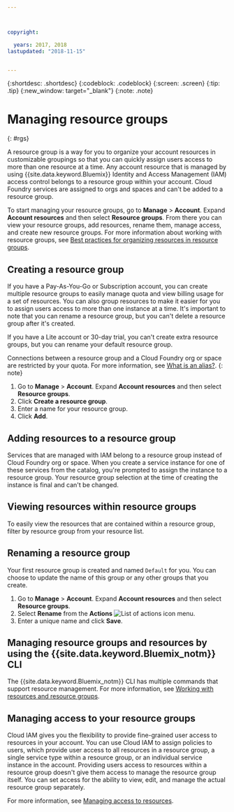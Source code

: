 ```yaml
---



copyright:

  years: 2017, 2018
lastupdated: "2018-11-15"


---
```


{:shortdesc: .shortdesc}
{:codeblock: .codeblock}
{:screen: .screen}
{:tip: .tip}
{:new_window: target="_blank"}
{:note: .note}

# Managing resource groups
{: #rgs}

A resource group is a way for you to organize your account resources in customizable groupings so that you can quickly assign users access to more than one resource at a time. Any account resource that is managed by using {{site.data.keyword.Bluemix}} Identity and Access Management (IAM) access control belongs to a resource group within your account. Cloud Foundry services are assigned to orgs and spaces and can't be added to a resource group.

To start managing your resource groups, go to **Manage** &gt; **Account**. Expand **Account resources** and then select **Resource groups**. From there you can view your resource groups, add resources, rename them, manage access, and create new resource groups. For more information about working with resource groups, see [Best practices for organizing resources in resource groups](/docs/resources/bestpractice_rgs.html#bp_resourcegroups).


## Creating a resource group

If you have a Pay-As-You-Go or Subscription account, you can create multiple resource groups to easily manage quota and view billing usage for a set of resources. You can also group resources to make it easier for you to assign users access to more than one instance at a time. It's important to note that you can rename a resource group, but you can't delete a resource group after it's created.

If you have a Lite account or 30-day trial, you can't create extra resource groups, but you can rename your default resource group.

Connections between a resource group and a Cloud Foundry org or space are restricted by your quota. For more information, see [What is an alias?](/docs/resources/connecting_apps.html#what_is_alias).
{: note}

1. Go to **Manage** &gt; **Account**. Expand **Account resources** and then select **Resource groups**. 
2. Click **Create a resource group**.
3. Enter a name for your resource group.
4. Click **Add**.

## Adding resources to a resource group

Services that are managed with IAM belong to a resource group instead of Cloud Foundry org or space. When you create a service instance for one of these services from the catalog, you're prompted to assign the instance to a resource group. Your resource group selection at the time of creating the instance is final and can't be changed.

## Viewing resources within resource groups

To easily view the resources that are contained within a resource group, filter by resource group from your resource list.

## Renaming a resource group

Your first resource group is created and named `Default` for you. You can choose to update the name of this group or any other groups that you create.

1. Go to **Manage** &gt; **Account**. Expand **Account resources** and then select **Resource groups**. 
2. Select **Rename** from the **Actions** ![List of actions icon](../icons/action-menu-icon.svg) menu.
3. Enter a unique name and click **Save**.

## Managing resource groups and resources by using the {{site.data.keyword.Bluemix_notm}} CLI

The {{site.data.keyword.Bluemix_notm}} CLI has multiple commands that support resource management. For more information, see [Working with resources and resource groups](/docs/cli/reference/ibmcloud/cli_resource_group.html#ibmcloud_commands_resource).

## Managing access to your resource groups

Cloud IAM gives you the flexibility to provide fine-grained user access to resources in your account. You can use Cloud IAM to assign policies to users, which provide user access to all resources in a resource group, a single service type within a resource group, or an individual service instance in the account. Providing users access to resources within a resource group doesn't give them access to manage the resource group itself. You can set access for the ability to view, edit, and manage the actual resource group separately.

For more information, see [Managing access to resources](/docs/iam/mngiam.html#iammanidaccser).

